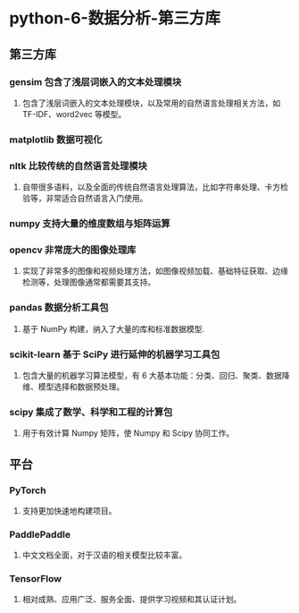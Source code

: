 # python-6-数据分析-第三方库


## 第三方库

### gensim 包含了浅层词嵌入的文本处理模块
1. 包含了浅层词嵌入的文本处理模块，以及常用的自然语言处理相关方法，如 TF-IDF、word2vec 等模型。

### matplotlib 数据可视化

### nltk 比较传统的自然语言处理模块
1. 自带很多语料，以及全面的传统自然语言处理算法，比如字符串处理、卡方检验等，非常适合自然语言入门使用。

### numpy 支持大量的维度数组与矩阵运算

### opencv 非常庞大的图像处理库
1. 实现了非常多的图像和视频处理方法，如图像视频加载、基础特征获取、边缘检测等，处理图像通常都需要其支持。

### pandas 数据分析工具包
1. 基于 NumPy 构建，纳入了大量的库和标准数据模型.

### scikit-learn 基于 SciPy 进行延伸的机器学习工具包
1. 包含大量的机器学习算法模型，有 6 大基本功能：分类、回归、聚类、数据降维、模型选择和数据预处理。

### scipy 集成了数学、科学和工程的计算包
1. 用于有效计算 Numpy 矩阵，使 Numpy 和 Scipy 协同工作。

## 平台

### PyTorch
1. 支持更加快速地构建项目。

### PaddlePaddle
1. 中文文档全面，对于汉语的相关模型比较丰富。

### TensorFlow
1. 相对成熟、应用广泛、服务全面、提供学习视频和其认证计划。

